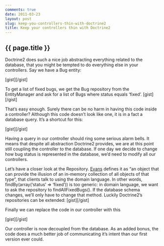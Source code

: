```yaml
---
comments: true
date: 2011-03-23
layout: post
slug: keep-you-controllers-thin-with-doctrine2
title: Keep your controllers thin with Doctrine2
---
```


## {{ page.title }}

Doctrine2 does such a nice job abstracting everything related to the database, that you might be tempted to do everything else in your controllers. Say we have a Bug entity:

[gist][/gist]
 
To get a list of fixed bugs, we get the Bug repository from the EntityManager and ask for a list of Bugs where status equals ‘fixed’.  [gist][/gist]

That’s easy enough. Surely there can be no harm in having this code inside a controller? Although this code doesn’t look like one, it is in a fact a database query. It’s a shortcut for this:

[gist][/gist]
 
Having a query in our controller should ring some serious alarm bells. It means that despite all abstraction Doctrine2 provides, we are at this point still coupling the controller to the database. If one day we decide to change how bug status is represented in the database, we’d need to modify all our controllers.

Let’s have a closer look at the Repository. [Evans](http://domaindrivendesign.org/books/evans_2003) defines it as “an object that can provide the illusion of an in-memory collection of all objects of that type”, that clients talk to using the domain language. In other words, findBy(array(‘status’ => ‘fixed’)) is too generic: in domain language, we want to ask the repository to findAllFixedBugs(). If the database schema changes, we’ll only have to change that method.  Luckily Doctrine2’s repositories can be extended:  [gist][/gist]

Finally we can replace the code in our controller with this

[gist][/gist]

Our controller is now decoupled from the database. As an added bonus, the code does a much better job of communicating it’s intent than our first version ever could.
